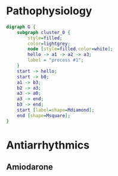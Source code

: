 # Pathophysiology
``` dot
digraph G {
	subgraph cluster_0 {
		style=filled;
		color=lightgrey;
		node [style=filled,color=white];
		hello -> a1 -> a2 -> a3;
		label = "process #1";
	}
	start -> hello;
	start -> b0;
	a1 -> b3;
	b2 -> a3;
	a3 -> a0;
	a3 -> end;
	b3 -> end;
	start [label=shape=Mdiamond];
	end [shape=Msquare];
}
```
# Antiarrhythmics
## Amiodarone
